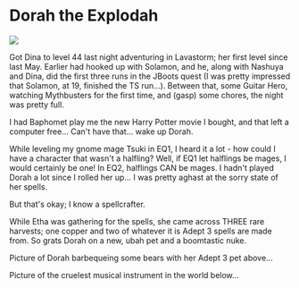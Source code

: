 # Dorah the Explodah

![](../images/dorah.jpg)

Got Dina to level 44 last night adventuring in Lavastorm; her first level since last May. Earlier had hooked up with Solamon, and he, along with Nashuya and Dina, did the first three runs in the JBoots quest (I was pretty impressed that Solamon, at 19, finished the TS run...). Between that, some Guitar Hero, watching Mythbusters for the first time, and (gasp) some chores, the night was pretty full.

I had Baphomet play me the new Harry Potter movie I bought, and that left a computer free... Can't have that... wake up Dorah.

While leveling my gnome mage Tsuki in EQ1, I heard it a lot - how could I have a character that wasn't a halfling? Well, if EQ1 let halflings be mages, I would certainly be one! In EQ2, halflings CAN be mages. I hadn't played Dorah a lot since I rolled her up... I was pretty aghast at the sorry state of her spells.

But that's okay; I know a spellcrafter.

While Etha was gathering for the spells, she came across THREE rare harvests; one copper and two of whatever it is Adept 3 spells are made from. So grats Dorah on a new, ubah pet and a boomtastic nuke.

Picture of Dorah barbequeing some bears with her Adept 3 pet above...

Picture of the cruelest musical instrument in the world below...
